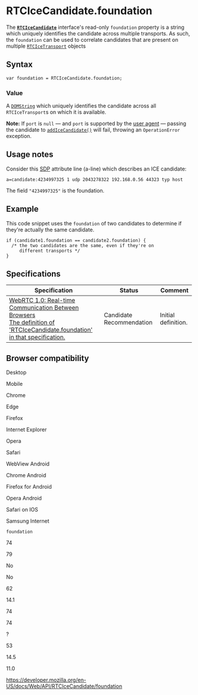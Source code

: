 # RTCIceCandidate.foundation

The **[`RTCIceCandidate`](../rtcicecandidate)** interface's read-only `foundation` property is a string which uniquely identifies the candidate across multiple transports. As such, the `foundation` can be used to correlate candidates that are present on multiple [`RTCIceTransport`](../rtcicetransport) objects

## Syntax

    var foundation = RTCIceCandidate.foundation;

### Value

A [`DOMString`](../domstring) which uniquely identifies the candidate across all `RTCIceTransport`s on which it is available.

**Note:** If `port` is `null` — and `port` is supported by the [user agent](https://developer.mozilla.org/en-US/docs/Glossary/User_agent) — passing the candidate to [`addIceCandidate()`](../rtcpeerconnection/addicecandidate) will fail, throwing an `OperationError` exception.

## Usage notes

Consider this [SDP](https://developer.mozilla.org/en-US/docs/Glossary/SDP) attribute line (a-line) which describes an ICE candidate:

    a=candidate:4234997325 1 udp 2043278322 192.168.0.56 44323 typ host

The field `"4234997325"` is the foundation.

## Example

This code snippet uses the `foundation` of two candidates to determine if they're actually the same candidate.

    if (candidate1.foundation == candidate2.foundation) {
      /* the two candidates are the same, even if they're on
         different transports */
    }

## Specifications

<table><thead><tr class="header"><th>Specification</th><th>Status</th><th>Comment</th></tr></thead><tbody><tr class="odd"><td><a href="https://w3c.github.io/webrtc-pc/#dom-rtcicecandidate-foundation">WebRTC 1.0: Real-time Communication Between Browsers<br />
<span class="small">The definition of 'RTCIceCandidate.foundation' in that specification.</span></a></td><td><span class="spec-cr">Candidate Recommendation</span></td><td>Initial definition.</td></tr></tbody></table>

## Browser compatibility

Desktop

Mobile

Chrome

Edge

Firefox

Internet Explorer

Opera

Safari

WebView Android

Chrome Android

Firefox for Android

Opera Android

Safari on IOS

Samsung Internet

`foundation`

74

79

No

No

62

14.1

74

74

?

53

14.5

11.0

<a href="https://developer.mozilla.org/en-US/docs/Web/API/RTCIceCandidate/foundation" class="_attribution-link">https://developer.mozilla.org/en-US/docs/Web/API/RTCIceCandidate/foundation</a>
